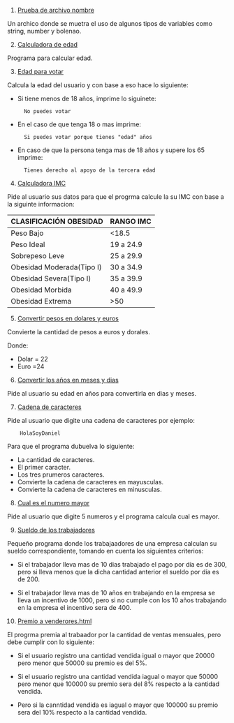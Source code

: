 1. [Prueba de archivo nombre](https://github.com/Hector17Felix/COBAEV-13-Semestre2021-A/blob/main/JavaScript/Prueba%20de%20archivo%20nombre.html)

Un archico donde se muetra el uso de algunos tipos de variables como string, number y bolenao.

2. [Calculadora de edad](https://github.com/Hector17Felix/COBAEV-13-Semestre2021-A/blob/main/JavaScript/Calcular%20edad.html)

Programa para calcular edad.

3. [Edad para votar](https://github.com/Hector17Felix/COBAEV-13-Semestre2021-A/blob/main/JavaScript/Edad%20para%20votar.html)

Calcula la edad del usuario y con base a eso hace lo siguiente:
- Si tiene menos de 18 años, imprime lo siguinete: 

		No puedes votar

- En el caso de que tenga 18 o mas imprime:

		Si puedes votar porque tienes "edad" años

- En caso de que la persona tenga mas de 18 años y supere los 65 imprime:

		Tienes derecho al apoyo de la tercera edad

4. [Calculadora IMC](https://github.com/Hector17Felix/COBAEV-13-Semestre2021-A/blob/main/JavaScript/Calcula%20IMC.html)

Pide al usuario sus datos para que el progrma calcule la su IMC con base a la siguinte informacion:

| CLASIFICACIÓN OBESIDAD  | RANGO IMC |
| ------------- | ------------- |
| Peso Bajo | <18.5  |
| Peso Ideal  | 19 a 24.9 |
| Sobrepeso Leve  | 25 a 29.9 |
| Obesidad Moderada(Tipo I)  | 30 a 34.9 |
| Obesidad Severa(Tipo I) | 35 a 39.9 |
| Obesidad Morbida  | 40 a 49.9 |
| Obesidad Extrema  | >50 |

5. [Convertir pesos en dolares y euros](https://github.com/Hector17Felix/COBAEV-13-Semestre2021-A/blob/main/JavaScript/Convertir%20pesos%20en%20dolares%20y%20euros.html)

Convierte la cantidad de pesos a euros y dorales.

Donde:
- Dolar = 22
- Euro =24


6. [Convertir los años en meses y dias](https://github.com/Hector17Felix/COBAEV-13-Semestre2021-A/blob/main/JavaScript/Calcular%20y%20convertir%20los%20a%C3%B1os%20en%20meses%20y%20dias.html)

Pide al usuario su edad en años para convertirla en dias y meses.


7. [Cadena de caracteres](https://github.com/Hector17Felix/COBAEV-13-Semestre2021-A/blob/main/JavaScript/Cadena%201.html)

Pide al usuario que digite una cadena de caracteres por ejemplo: 

		HolaSoyDaniel
Para que el programa dubuelva lo siguiente:
- La cantidad de caracteres.
- El primer caracter.
- Los tres prumeros caracteres.
- Convierte la cadena de caracteres en mayusculas.
- Convierte la cadena de caracteres en minusculas.

8. [Cual es el numero mayor](https://github.com/Hector17Felix/COBAEV-13-Semestre2021-A/blob/main/JavaScript/Calcular%20que%20numero%20es%20mayor.html)

Pide al usuario que digite 5 numeros y el programa calcula cual es mayor.


9. [Sueldo de los trabajadores](https://github.com/Hector17Felix/COBAEV-13-Semestre2021-A/blob/main/JavaScript/Sueldo%20de%20los%20trabajadores.html)

Pequeño programa donde los trabajaadores de una empresa calculan su sueldo correspondiente, tomando en cuenta los siguientes criterios:

- Si el trabajador lleva mas de 10 dias trabajado el pago por día es de 300, pero si lleva menos que la dicha cantidad anterior el sueldo por día es de 200.

- Si el trabajador lleva mas de 10 años en trabajando en la empresa se lleva un incentivo de 1000, pero si no cumple con los 10 años trabajando en la empresa el incentivo sera de 400.

10. [Premio a venderores.html](https://github.com/Hector17Felix/COBAEV-13-Semestre2021-A/blob/main/JavaScript/Premio%20a%20venderores.html)


El progrma premia al trabaador por la cantidad de ventas mensuales, pero debe cumplir con lo siguiente:

- Si el usuario registro una cantidad vendida igual o mayor que 20000 pero menor que 50000 su premio es del 5%.

- Si el usuario registro una cantidad vendida iagual o mayor que 50000 pero menor que 100000 su premio sera del 8% respecto a la cantidad vendida.

- Pero si la canntidad vendida es iagual o mayor que 100000 su premio sera del 10% respecto a la cantidad vendida.
